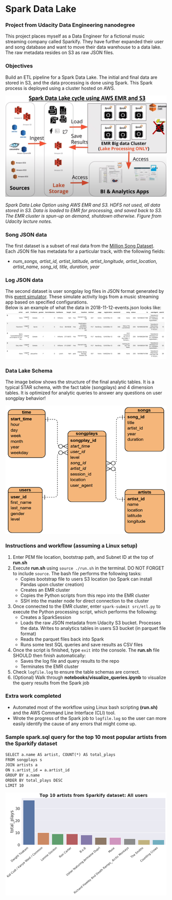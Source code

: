 # Spark Data Lake
### Project from Udacity Data Engineering nanodegree
This project places myself as a Data Engineer for a fictional music streaming company called Sparkify. 
They have further expanded their user and song database and want to move their data warehouse to a data lake. 
The raw metadata resides on S3 as raw JSON files.

### Objectives
Build an ETL pipeline for a Spark Data Lake. The initial and final data are stored in S3, and the data processing is done using Spark. 
This Spark process is deployed using a cluster hosted on AWS.

<img src="images/DataLake_Cycle_S3.PNG">

*Spark Data Lake Option using AWS EMR and S3. HDFS not used, all data stored in S3. Data is loaded to EMR for processing, and saved back to S3.*
*The EMR cluster is spun-up on demand, shutdown otherwise.*
*Figure from Udacity lecture notes.*

### Song JSON data
The first dataset is a subset of real data from the [Million Song Dataset](http://millionsongdataset.com/).  
Each JSON file has metadata for a particular track, with the following fields:
- *num_songs, artist_id, artist_latitude, artist_longitude, artist_location, artist_name, song_id, title, duration, year*

### Log JSON data  
The second dataset is user songplay log files in JSON format generated by this [event simulator](https://github.com/Interana/eventsim). 
These simulate activity logs from a music streaming app based on specified configurations.  
Below is an example of what the data in 2018-11-12-events.json looks like:  
<img src="images/log-data.PNG">  

### Data Lake Schema
The image below shows the structure of the final analytic tables. 
It is a typical STAR schema, with the fact table (songplays) and 4 dimension tables. 
It is optimized for analytic queries to answer any questions on user songplay behavior! 

<img src="images/Star_Schema.PNG" width="550" height="400">

### Instructions and workflow (assuming a Linux setup)
1. Enter PEM file location, bootstrap path, and Subnet ID at the top of **run.sh**
2. Execute **run.sh** using ```source ./run.sh``` in the terminal. DO NOT FORGET to include ```source```. The bash file performs the following tasks:
    - Copies bootstrap file to users S3 location (so Spark can install Pandas upon cluster creation)
    - Creates an EMR cluster
    - Copies the Python scripts from this repo into the EMR cluster
    - SSH into the master node for direct connection to the cluster
3. Once connected to the EMR cluster, enter ```spark-submit src/etl.py``` to execute the Python processing script, which performs the following:
    - Creates a SparkSession
    - Loads the raw JSON metadata from Udacity S3 bucket. Processes the data. Writes to analytics tables in users S3 bucket (in parquet file format)
    - Reads the parquet files back into Spark
    - Runs some test SQL queries and save results as CSV files
4. Once the script is finished, type ```exit``` into the console. The **run.sh** file SHOULD then finish automatically:
    - Saves the log file and query results to the repo
    - Terminates the EMR cluster
5. Check ```logfile.log``` to ensure the table schemas are correct.
6. (Optional) Walk through **notebooks/visualize_queries.ipynb** to visualize the query results from the Spark job

### Extra work completed   
- Automated most of the workflow using Linux bash scripting **(run.sh)** and the AWS Command Line Interface (CLI) tool.
- Wrote the progress of the Spark job to ```logfile.log``` so the user can more easily identify the cause of any errors that might come up. 

### Sample spark.sql query for the top 10 most popular artists from the Sparkify dataset
```
SELECT a.name AS artist, COUNT(*) AS total_plays
FROM songplays s
JOIN artists a
ON s.artist_id = a.artist_id
GROUP BY a.name
ORDER BY total_plays DESC
LIMIT 10
```
<img src="images/top_artists.png">  
